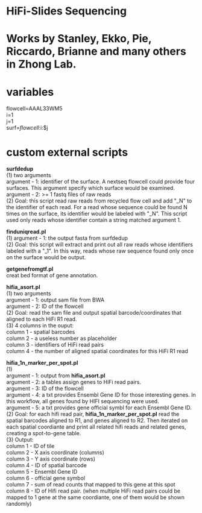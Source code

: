 # HiFi-Slides Sequencing


# Works by Stanley, Ekko, Pie, Riccardo, Brianne and many others in Zhong Lab.


# variables
flowcell=AAAL33WM5  
i=1  
j=1  
surf=$flowcell:$i:$j   

# custom external scripts


**surfdedup**  
(1) two arguments  
argument - 1: identifier of the surface. A nextseq flowcell could provide four surfaces. This argument specify which surface would be examined.   
argument - 2: >= 1 fastq files of raw reads  
(2) Goal: this script read raw reads from recycled flow cell and add "_N" to the identifier of each read. For a read whose sequence could be found N times on the surface, its identifier would be labeled with "_N". This script used only reads whose identifier contain a string matched argument 1. 


**finduniqread.pl**  
(1) argument - 1: the output fasta from surfdedup  
(2) Goal: this script will extract and print out all raw reads whose identifiers labeled with a "_1". In this way,  reads whose raw sequence found only once on the surface would be output. 

**getgenefromgtf.pl**  
creat bed format of gene annotation.

**hifia_asort.pl**  
(1) two arguments  
argument - 1: output sam file from BWA  
argument - 2: ID of the flowcell  
(2) Goal: read the sam file and output spatial barcode/coordinates that aligned to each HiFi R1 read.  
(3) 4 columns in the ouput:   
column 1 - spatial barcodes  
column 2 - a useless number as placeholder  
column 3 - identifiers of HiFi read pairs  
column 4 - the number of aligned spatial coordinates for this HiFi R1 read  


**hifia_1n_marker_per_spot.pl**  
(1)   
argument - 1: output from **hifia_asort.pl**   
argument - 2: a tables assign genes to HiFi read pairs.  
argument - 3: ID of the flowcell  
argument - 4: a txt provides Ensembl Gene ID for those interesting genes. In this workflow, all genes found by HIFI sequencing were used.  
argument - 5: a txt provides gene official symbl for each Ensembl Gene ID.  
(2) Goal: for each hifi read pair, **hifia_1n_marker_per_spot.pl** read the spatial barcodes aligned to R1, and genes aligned to R2. Then iterated on each spatial coordiante and print all related hifi reads and related genes, creating a spot-to-gene table.  
(3) Output:  
column 1 - ID of tile  
column 2 - X axis coordinate (columns)  
column 3 - Y axis coordinate (rows)  
column 4 - ID of spatial barcode  
column 5 - Ensembl Gene ID  
column 6 - official gene symbol  
column 7 - sum of read counts that mapped to this gene at this spot  
column 8 - ID of Hifi read pair. (when multiple HiFi read pairs could be mapped to 1 gene at the same coordiante, one of them would be shown randomly)    